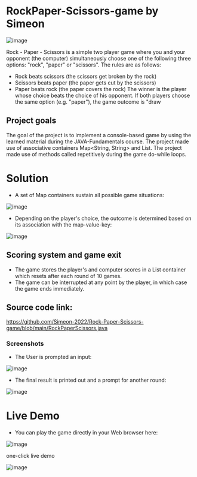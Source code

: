 # RockPaper-Scissors-game by Simeon
![image](https://github.com/Simeon-2022/Rock-Paper-Scissors-game/assets/114140968/81a39076-7501-40ca-95ae-73f7ec7feca9)

Rock - Paper - Scissors is a simple two player game where you and your opponent (the computer) simultaneously choose one of the following three options: "rock", "paper" or "scissors". The rules are as follows:

- Rock beats scissors (the scissors get broken by the rock)
- Scissors beats paper (the paper gets cut by the scissors)
- Paper beats rock (the paper covers the rock)
The winner is the player whose choice beats the choice of his opponent. If both players choose the same option (e.g. "paper"), the game outcome is "draw

## Project goals
The goal of the project is to implement a console-based game by using the learned material during the JAVA-Fundamentals course.
The project made use of associative containers Map<String, String> and List<String>.
The project made use of methods called repetitively during the game do-while loops.

# Solution
- A set of Map containers sustain all possible game situations:
  
![image](https://github.com/Simeon-2022/Rock-Paper-Scissors-game/assets/114140968/66dcb41a-d65d-46d5-a48c-aaecad1bcacd)

- Depending on the player's choice, the outcome is determined based on its association with the map-value-key:
  
![image](https://github.com/Simeon-2022/Rock-Paper-Scissors-game/assets/114140968/e064978c-4f0a-4528-bd99-11824028ff82)

## Scoring system and game exit
- The game stores the player's and computer scores in a List container which resets after each round of 10 games.
- The game can be interrupted at any point by the player, in which case the game ends immediately.

## Source code link:
https://github.com/Simeon-2022/Rock-Paper-Scissors-game/blob/main/RockPaperScissors.java

### Screenshots
- The User is prompted an input:

![image](https://github.com/Simeon-2022/Rock-Paper-Scissors-game/assets/114140968/cd6bed8d-eb58-4ef3-a251-827faff56c1b)
- The final result is printed out and a prompt for another round:

![image](https://github.com/Simeon-2022/Rock-Paper-Scissors-game/assets/114140968/c69788ea-9589-40f5-a8c7-bc5884802d6d)

# Live Demo
- You can play the game directly in your Web browser here: 

![image](https://github.com/Simeon-2022/Rock-Paper-Scissors-game/assets/114140968/430896f0-d6d2-4459-a0c9-3eea373d2df9)

one-click live demo

![image](https://github.com/Simeon-2022/Rock-Paper-Scissors-game/assets/114140968/faa6d445-7225-463f-ad5b-d7980cbceb10)
